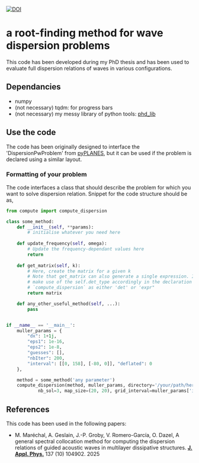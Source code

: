 [![DOI](https://zenodo.org/badge/DOI/10.5281/zenodo.17425639.svg)](https://doi.org/10.5281/zenodo.17425638)

# a root-finding method for wave dispersion problems

This code has been developed during my PhD thesis and has been used to evaluate full dispersion relations of waves in various configurations. 

## Dependancies 
- numpy
- (not necessary) tqdm: for progress bars
- (not necessary) my messy library of python tools: [phd_lib](https://github.com/marecmat/phd_lib)

## Use the code 
The code has been originally designed to interface the 'DispersionPwProblem' from [pyPLANES](https://github.com/OlivierDAZEL/pyPLANES/tree/eTMM), but it can be used if the problem is declared using a similar layout. 

### Formatting of your problem
The code interfaces a class that should describe the problem for which you want to solve dispersion relation. Snippet for the code structure should be as,

```python
from compute import compute_dispersion

class some_method: 
    def __init__(self, **params):
        # initialise whatever you need here
    
    def update_frequency(self, omega):
        # Update the frequency-dependant values here
        return 
    
    def get_matrix(self, k):
        # Here, create the matrix for a given k
        # Note that get_matrix can also generate a single expression. If so, 
        # make use of the self.det_type accordingly in the declaration of 
        # `compute_dispersion` as either 'det' or 'expr"
        return matrix

    def any_other_useful_method(self, ...):
        pass


if __name__ == '__main__':
    muller_params = {
        "dx": 1+1j, 
        "eps1": 1e-16, 
        "eps2": 1e-8, 
        "guesses": [], 
        "nbIter": 200, 
        "interval": [[0, 158], [-80, 0]], "deflated": 0
    },

    method = some_method('any parameter')
    compute_dispersion(method, muller_params, directory='/your/path/here', 
            nb_sol=3, map_size=(20, 20), grid_interval=muller_params['interval'], verbose=2)

``` 


## References
This code has been used in the following papers: 

<!-- - M. Maréchal, O.Dazel,  V. Romero-García and J.-P. Groby, "Dispersion relations of leaky guided waves in metaporous layers", *in preparation for Phys. Rev. B* (2025) -->

- M. Maréchal, A. Geslain, J.-P. Groby, V. Romero-García, O. Dazel, A general spectral collocation method for computing the dispersion relations of guided acoustic waves in multilayer dissipative structures. [**J. Appl. Phys.**](https://doi.org/10.1063/5.0242405) 137 (10) 104902. 2025

